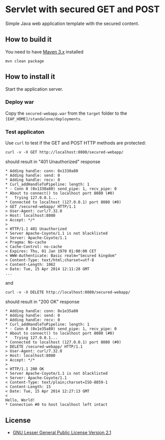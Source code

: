 # Servlet with secured GET and POST

Simple Java web application template with the secured content.

## How to build it

You need to have [Maven 3.x](http://maven.apache.org/) installed

	mvn clean package

## How to install it

Start the application server.

### Deploy war

Copy the `secured-webapp.war` from the `target` folder to the `[EAP_HOME]/standalone/deployments`.

### Test applicaton

Use `curl` to test if the GET and POST HTTP methods are protected:

	curl -v -X GET http://localhost:8080/secured-webapp/

should result in "401 Unauthorized" response

	* Adding handle: conn: 0x1330a80
	* Adding handle: send: 0
	* Adding handle: recv: 0
	* Curl_addHandleToPipeline: length: 1
	* - Conn 0 (0x1330a80) send_pipe: 1, recv_pipe: 0
	* About to connect() to localhost port 8080 (#0)
	*   Trying 127.0.0.1...
	* Connected to localhost (127.0.0.1) port 8080 (#0)
	> GET /secured-webapp/ HTTP/1.1
	> User-Agent: curl/7.32.0
	> Host: localhost:8080
	> Accept: */*
	> 
	< HTTP/1.1 401 Unauthorized
	* Server Apache-Coyote/1.1 is not blacklisted
	< Server: Apache-Coyote/1.1
	< Pragma: No-cache
	< Cache-Control: no-cache
	< Expires: Thu, 01 Jan 1970 01:00:00 CET
	< WWW-Authenticate: Basic realm="Secured kingdom"
	< Content-Type: text/html;charset=utf-8
	< Content-Length: 1062
	< Date: Tue, 15 Apr 2014 12:11:28 GMT
	...

and 

	curl -v -X DELETE http://localhost:8080/secured-webapp/

should result in "200 OK" response 

	* Adding handle: conn: 0x1e35a80
	* Adding handle: send: 0
	* Adding handle: recv: 0
	* Curl_addHandleToPipeline: length: 1
	* - Conn 0 (0x1e35a80) send_pipe: 1, recv_pipe: 0
	* About to connect() to localhost port 8080 (#0)
	*   Trying 127.0.0.1...
	* Connected to localhost (127.0.0.1) port 8080 (#0)
	> DELETE /secured-webapp/ HTTP/1.1
	> User-Agent: curl/7.32.0
	> Host: localhost:8080
	> Accept: */*
	> 
	< HTTP/1.1 200 OK
	* Server Apache-Coyote/1.1 is not blacklisted
	< Server: Apache-Coyote/1.1
	< Content-Type: text/plain;charset=ISO-8859-1
	< Content-Length: 15
	< Date: Tue, 15 Apr 2014 12:27:13 GMT
	< 
	Hello, World!
	* Connection #0 to host localhost left intact

## License

* [GNU Lesser General Public License Version 2.1](http://www.gnu.org/licenses/lgpl-2.1-standalone.html)